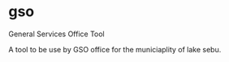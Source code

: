 # gso

General Services Office Tool

A tool to be use by GSO office for the municiaplity of lake sebu.
